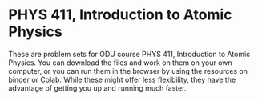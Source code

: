 # PHYS 411, Introduction to Atomic Physics
These are problem sets for ODU course PHYS 411, Introduction to Atomic Physics. You can download the files and work on them on your own computer, or you can run them in the browser by using the resources on [binder](https://mybinder.org/) or [Colab](https://colab.research.google.com/). While these might offer less flexibility, they have the advantage of getting you up and running much faster.
